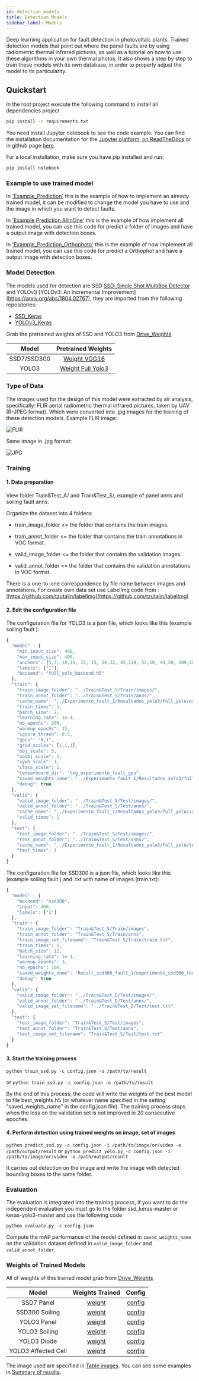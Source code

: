 ```yaml
---
id: detection_models
title: Detection Models
sidebar_label: Models
---
```


Deep learning application for fault detection in photovoltaic plants. Trained detection models that point out where the panel faults are by using radiometric thermal infrared pictures, as well as a tutorial on how to use these algorithms in your own thermal photos. It also shows a step by step to train these models with its own database, in order to properly adjust the model to its particularity.

## Quickstart

In the root project execute the following command to install all dependencies project

```bash
pip install -r requirements.txt
```

You need install Jupyter notebook to see the code example. You can find the installation documentation for the [Jupyter platform, on ReadTheDocs](https://jupyter.readthedocs.io/en/latest/install.html) or in github page [here](https://github.com/jupyter/notebook).

For a local installation, make sure you have pip installed and run:

```bash
pip install notebook
```

### Example to use trained model

In ['Example_Prediction'](https://github.com/RentadroneCL/model-definition/blob/master/Example_prediction.ipynb) this is the example of how to implement an already trained model, it can be modified to change the model you have to use and the image in which you want to detect faults.

In ['Example Prediction AllInOne'](https://github.com/RentadroneCL/model-definition/blob/master/Example%20Detection%20AllInOne.ipynb) this is the example of how implement all trained model, you can use this code for predict a folder of images and have a output image with detection boxes.

In ['Example_Prediction_Orthophoto'](https://github.com/RentadroneCL/model-definition/blob/master/Example_prediction_Ortofoto.ipynb) this is the example of how implement all trained model, you can use this code for predict a Orthophot and have a output image with detection boxes.

### Model Detection

The models used for detection are SSD [SSD: Single Shot MultiBox Detector](https://arxiv.org/abs/1512.02325) and YOLOv3 [YOLOv3: An Incremental Improvement] (https://arxiv.org/abs/1804.02767), they are imported from the following repositories:
* [SSD_Keras](https://github.com/pierluigiferrari/ssd_keras#how-to-fine-tune-one-of-the-trained-models-on-your-own-dataset)
* [YOLOv3_Keras](https://github.com/experiencor/keras-yolo3)

Grab the pretrained weights of SSD and  YOLO3 from [Drive_Weights](https://drive.google.com/drive/folders/1LSc9FkAwJrAAT8pAUWz8aax_biFAMMXS?usp=sharing)

|    Model    |  Pretrained Weights |
|:-----------:|:-------------------:|
| SSD7/SSD300 |    [Weight VGG16](https://drive.google.com/open?id=1VHTx28tGI94yFqwT_WHp-xkx_8Hh_A31)|
|    YOLO3    | [Weight Full Yolo3](https://drive.google.com/open?id=1cnCQHl-TnOrwb-leug1I0O9vMBaSwJLt)|

### Type of Data

The images used for the design of this model were extracted by air analysis, specifically: FLIR aerial radiometric thermal infrared pictures, taken by UAV (R-JPEG format). Which were converted into .jpg images for the training of these detection models.
Example FLIR image:

![FLIR](https://github.com/RentadroneCL/model-definition/raw/master/images/example_flir.jpg)

Same image in .jpg format:

![JPG](https://github.com/RentadroneCL/model-definition/raw/master/images/example.jpg)

### Training

#### 1. Data preparation

View folder Train&Test_A/ and Train&Test_S/, example of panel anns and soiling fault anns.

Organize the dataset into 4 folders:

* train_image_folder <= the folder that contains the train images.

* train_annot_folder <= the folder that contains the train annotations in VOC format.

* valid_image_folder <= the folder that contains the validation images.

* valid_annot_folder <= the folder that contains the validation annotations in VOC format.

There is a one-to-one correspondence by file name between images and annotations.
For create own data set use LabelImg code from :
[https://github.com/tzutalin/labelImg](https://github.com/tzutalin/labelImg)

#### 2. Edit the configuration file

The configuration file for YOLO3 is a json file, which looks like this  (example soiling fault ):

```javascript
{
  "model" : {
    "min_input_size": 400,
    "max_input_size": 400,
    "anchors": [5,7, 10,14, 15, 15, 26,32, 45,119, 54,18, 94,59, 109,183, 200,21],
    "labels": ["1"],
    "backend": "full_yolo_backend.h5"
  },
  "train": {
    "train_image_folder": "../Train&Test_S/Train/images/",
    "train_annot_folder": "../Train&Test_S/Train/anns/",
    "cache_name": "../Experimento_fault_1/Resultados_yolo3/full_yolo/experimento_fault_1_gpu.pkl",
    "train_times": 1,
    "batch_size": 2,
    "learning_rate": 1e-4,
    "nb_epochs": 200,
    "warmup_epochs": 15,
    "ignore_thresh": 0.5,
    "gpus": "0,1",
    "grid_scales": [1,1,1],
    "obj_scale": 5,
    "noobj_scale": 1,
    "xywh_scale": 1,
    "class_scale": 1,
    "tensorboard_dir": "log_experimento_fault_gpu",
    "saved_weights_name": "../Experimento_fault_1/Resultados_yolo3/full_yolo/experimento_yolo3_full_fault.h5",
    "debug": true
  },
  "valid": {
    "valid_image_folder": "../Train&Test_S/Test/images/",
    "valid_annot_folder": "../Train&Test_S/Test/anns/",
    "cache_name": "../Experimento_fault_1/Resultados_yolo3/full_yolo/val_fault_1.pkl",
    "valid_times": 1
  },
  "test": {
    "test_image_folder": "../Train&Test_S/Test/images/",
    "test_annot_folder": "../Train&Test_S/Test/anns/",
    "cache_name": "../Experimento_fault_1/Resultados_yolo3/full_yolo/test_fault_1.pkl",
    "test_times": 1
  }
}
```

The configuration file for SSD300 is a json file, which looks like this  (example soiling fault ) and .txt with name of images (train.txt):

```javascript
{
  "model" : {
    "backend": "ssd300",
    "input": 400,
    "labels": ["1"]
  },
  "train": {
    "train_image_folder": "Train&Test_S/Train/images",
    "train_annot_folder": "Train&Test_S/Train/anns",
    "train_image_set_filename": "Train&Test_S/Train/train.txt",
    "train_times": 1,
    "batch_size": 12,
    "learning_rate": 1e-4,
    "warmup_epochs": 3,
    "nb_epochs": 100,
    "saved_weights_name": "Result_ssd300_fault_1/experimento_ssd300_fault_1.h5",
    "debug": true
  },
  "valid": {
    "valid_image_folder": "../Train&Test_D/Test/images/",
    "valid_annot_folder": "../Train&Test_D/Test/anns/",
    "valid_image_set_filename": "../Train&Test_D/Test/test.txt"
  },
  "test": {
    "test_image_folder": "Train&Test_S/Test/images",
    "test_annot_folder": "Train&Test_S/Test/anns",
    "test_image_set_filename": "Train&Test_S/Test/test.txt"
  }
}
```

#### 3. Start the training process

`python train_ssd.py -c config.json -o /path/to/result`

or
`python train_ssd.py -c config.json -o /path/to/result`

By the end of this process, the code will write the weights of the best model to file best_weights.h5 (or whatever name specified in the setting "saved_weights_name" in the config.json file). The training process stops when the loss on the validation set is not improved in 20 consecutive epoches.

#### 4. Perform detection using trained weights on image, set of images

`python predict_ssd.py -c config.json -i /path/to/image/or/video -o /path/output/result`
or
`python predict_yolo.py -c config.json -i /path/to/image/or/video -o /path/output/result`

It carries out detection on the image and write the image with detected bounding boxes to the same folder.

### Evaluation

The evaluation is integrated into the training process, if you want to do the independent evaluation you must go to the folder ssd_keras-master or keras-yolo3-master and use the following code

`python evaluate.py -c config.json`

Compute the mAP performance of the model defined in `saved_weights_name` on the validation dataset defined in `valid_image_folder` and `valid_annot_folder`.

### Weights of Trained Models

All of weights of this trained model grab from [Drive_Weights](https://drive.google.com/drive/folders/1LSc9FkAwJrAAT8pAUWz8aax_biFAMMXS?usp=sharing)

|      Model     |  Weights Trained |  Config  |
|:--------------:|:------------------:|:--------:|
|   SSD7 Panel   |      [weight](https://drive.google.com/open?id=1qNjfAp9sW1VJh8ewnb3NKuafhZockTqV)      | [config](https://github.com/RentadroneCL/model-definition/blob/master/Result_ssd7_panel/config_7_panel.json) |
| SSD300 Soiling |      [weight](https://drive.google.com/open?id=1IiOyYW8yPAh4IALbM_ZVqRhLdxV-ZSPw)      | [config](https://github.com/RentadroneCL/model-definition/blob/master/config_300_fault_1.json) |
|   YOLO3 Panel  |      [weight](https://drive.google.com/open?id=14zgtgDJv3KTvhRC-VOz6sqsGPC_bdrL1)      | [config](https://github.com/RentadroneCL/model-definition/blob/master/config_full_yolo_panel_infer.json) |
|  YOLO3 Soiling |      [weight](https://drive.google.com/open?id=1YLgkn1wL5xAGOpwd2gzdfsJVGYPzszn-)      | [config](https://github.com/RentadroneCL/model-definition/blob/master/config_full_yolo_fault_1_infer.json) |
|   YOLO3 Diode  |      [weight](https://drive.google.com/open?id=1VUtrK9JVTbzBw5dX7_dgLTMToFHbAJl1)      | [config](https://github.com/RentadroneCL/model-definition/blob/master/config_full_yolo_fault_4_infer.json) |
|   YOLO3 Affected Cell    |      [weight](https://drive.google.com/open?id=1ngyCzw7xF0N5oZnF29EIS5LOl1PFkRRM)      | [config](https://github.com/RentadroneCL/model-definition/blob/master/config_full_yolo_fault_2_infer.json) |

The image used are specified in [Table images](https://github.com/RentadroneCL/model-definition/blob/master/Training_Images.xlsx).
You can see some examples in [Summary of results](https://github.com/RentadroneCL/model-definition/blob/master/README_Result.md).
